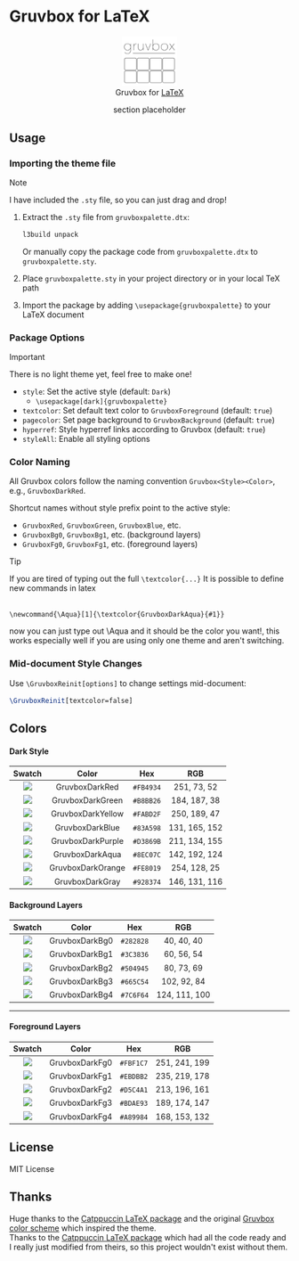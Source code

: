 # Gruvbox for LaTeX

<p align="center">
	<img src="gruvboxlogo.svg" width="100" alt="Logo"/><br/>
	Gruvbox for <a href="https://www.latex-project.org/">LaTeX</a>	
</p>

<p align="center">
    section placeholder
</p>

## Usage

### Importing the theme file

> [!NOTE]
> I have included the `.sty` file, so you can just drag and drop!

1. Extract the `.sty` file from `gruvboxpalette.dtx`:

   ```bash
   l3build unpack
   ```

   Or manually copy the package code from `gruvboxpalette.dtx` to `gruvboxpalette.sty`.

2. Place `gruvboxpalette.sty` in your project directory or in your local TeX path

3. Import the package by adding `\usepackage{gruvboxpalette}` to your LaTeX document

### Package Options

> [!IMPORTANT]
> There is no light theme yet, feel free to make one!

- `style`: Set the active style (default: `Dark`)
  - `\usepackage[dark]{gruvboxpalette}`
- `textcolor`: Set default text color to `GruvboxForeground` (default: `true`)
- `pagecolor`: Set page background to `GruvboxBackground` (default: `true`)
- `hyperref`: Style hyperref links according to Gruvbox (default: `true`)
- `styleAll`: Enable all styling options

### Color Naming

All Gruvbox colors follow the naming convention `Gruvbox<Style><Color>`, e.g., `GruvboxDarkRed`.

Shortcut names without style prefix point to the active style:

- `GruvboxRed`, `GruvboxGreen`, `GruvboxBlue`, etc.
- `GruvboxBg0`, `GruvboxBg1`, etc. (background layers)
- `GruvboxFg0`, `GruvboxFg1`, etc. (foreground layers)

> [!TIP]
> If you are tired of typing out the full <code class="latex">\textcolor{...}</code>
> It is possible to define new commands in latex
>
> <pre><code class="latex">
> \newcommand{\Aqua}[1]{\textcolor{GruvboxDarkAqua}{#1}}
> </code></pre>
>
> now you can just type out \Aqua and it should be the color you want!, this works especially well if you are using only one theme and aren't switching.

### Mid-document Style Changes

Use `\GruvboxReinit[options]` to change settings mid-document:

```latex
\GruvboxReinit[textcolor=false]
```

## Colors

#### Dark Style

|                      Swatch                       |       Color       |    Hex    |      RGB      |
| :-----------------------------------------------: | :---------------: | :-------: | :-----------: |
| ![](https://placehold.co/55x15/FB4934/FB4934.png) |  GruvboxDarkRed   | `#FB4934` |  251, 73, 52  |
| ![](https://placehold.co/55x15/B8BB26/B8BB26.png) | GruvboxDarkGreen  | `#B8BB26` | 184, 187, 38  |
| ![](https://placehold.co/55x15/FABD2F/FABD2F.png) | GruvboxDarkYellow | `#FABD2F` | 250, 189, 47  |
| ![](https://placehold.co/55x15/83A598/83A598.png) |  GruvboxDarkBlue  | `#83A598` | 131, 165, 152 |
| ![](https://placehold.co/55x15/D3869B/D3869B.png) | GruvboxDarkPurple | `#D3869B` | 211, 134, 155 |
| ![](https://placehold.co/55x15/8EC07C/8EC07C.png) |  GruvboxDarkAqua  | `#8EC07C` | 142, 192, 124 |
| ![](https://placehold.co/55x15/FE8019/FE8019.png) | GruvboxDarkOrange | `#FE8019` | 254, 128, 25  |
| ![](https://placehold.co/55x15/928374/928374.png) |  GruvboxDarkGray  | `#928374` | 146, 131, 116 |

#### Background Layers

|                      Swatch                       |     Color      |    Hex    |      RGB      |
| :-----------------------------------------------: | :------------: | :-------: | :-----------: |
| ![](https://placehold.co/55x15/282828/282828.png) | GruvboxDarkBg0 | `#282828` |  40, 40, 40   |
| ![](https://placehold.co/55x15/3C3836/3C3836.png) | GruvboxDarkBg1 | `#3C3836` |  60, 56, 54   |
| ![](https://placehold.co/55x15/504945/504945.png) | GruvboxDarkBg2 | `#504945` |  80, 73, 69   |
| ![](https://placehold.co/55x15/665C54/665C54.png) | GruvboxDarkBg3 | `#665C54` |  102, 92, 84  |
| ![](https://placehold.co/55x15/7C6F64/7C6F64.png) | GruvboxDarkBg4 | `#7C6F64` | 124, 111, 100 |

---

#### Foreground Layers

|                      Swatch                       |     Color      |    Hex    |      RGB      |
| :-----------------------------------------------: | :------------: | :-------: | :-----------: |
| ![](https://placehold.co/55x15/FBF1C7/FBF1C7.png) | GruvboxDarkFg0 | `#FBF1C7` | 251, 241, 199 |
| ![](https://placehold.co/55x15/EBDBB2/EBDBB2.png) | GruvboxDarkFg1 | `#EBDBB2` | 235, 219, 178 |
| ![](https://placehold.co/55x15/D5C4A1/D5C4A1.png) | GruvboxDarkFg2 | `#D5C4A1` | 213, 196, 161 |
| ![](https://placehold.co/55x15/BDAE93/BDAE93.png) | GruvboxDarkFg3 | `#BDAE93` | 189, 174, 147 |
| ![](https://placehold.co/55x15/A89984/A89984.png) | GruvboxDarkFg4 | `#A89984` | 168, 153, 132 |

## License

MIT License

## Thanks

Huge thanks to the [Catppuccin LaTeX package](https://github.com/catppuccin/latex) and the original [Gruvbox color scheme](https://github.com/morhetz/gruvbox) which inspired the theme. \
Thanks to the [Catppuccin LaTeX package](https://github.com/catppuccin/latex) which had all the code ready and I really just modified from theirs, so this project wouldn't exist without them.
